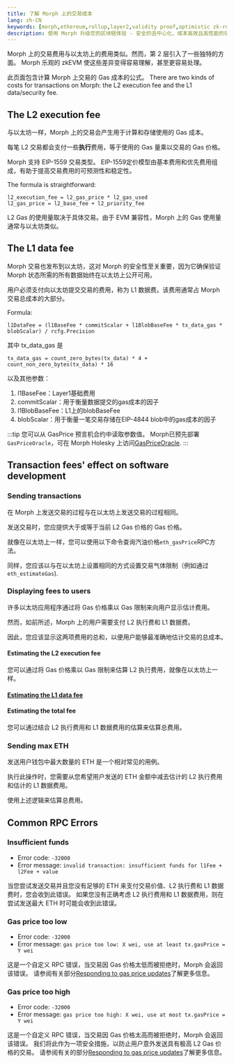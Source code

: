 ```yaml
---
title: 了解 Morph 上的交易成本
lang: zh-CN
keywords: [morph,ethereum,rollup,layer2,validity proof,optimistic zk-rollup]
description: 使用 Morph 升级您的区块链体验 - 安全的去中心化、成本高效且高性能的乐观 zk-rollup 解决方案。现在就试试吧！
---
```



Morph 上的交易费用与以太坊上的费用类似。然而，第 2 层引入了一些独特的方面。 Morph 乐观的 zkEVM 使这些差异变得容易理解，甚至更容易处理。

此页面包含计算 Morph 上交易的 Gas 成本的公式。
There are two kinds of costs for transactions on Morph: the L2 execution fee and the L1 data/security fee.


<!--
:::tip

The transaction fees are collected into the `SequencerFeeVault` contract balance. This contract also tracks the amount we’ve historically withdrawn to L1 using `totalProcessed()(uint256)`.

The block producer receives no direct reward, and the `COINBASE` opcode returns the fee vault address.

:::
-->

## The L2 execution fee

与以太坊一样，Morph 上的交易会产生用于计算和存储使用的 Gas 成本。

每笔 L2 交易都会支付一些**执行**费用，等于使用的 Gas 量乘以交易的 Gas 价格。

Morph 支持 EIP-1559 交易类型。 EIP-1559定价模型由基本费用和优先费用组成，有助于提高交易费用的可预测性和稳定性。

The formula is straightforward:
```
l2_execution_fee = l2_gas_price * l2_gas_used
l2_gas_price = l2_base_fee + l2_priority_fee
```

L2 Gas 的使用量取决于具体交易。由于 EVM 兼容性，Morph 上的 Gas 使用量通常与以太坊类似。


## The L1 data fee

Morph 交易也发布到以太坊，这对 Morph 的安全性至关重要，因为它确保验证 Morph 状态所需的所有数据始终在以太坊上公开可用。

用户必须支付向以太坊提交交易的费用，称为 L1 数据费。该费用通常占 Morph 交易总成本的大部分。

Formula:

```
l1DataFee = (l1BaseFee * commitScalar + l1BlobBaseFee * tx_data_gas * blobScalar) / rcfg.Precision
```

其中 tx_data_gas 是

```
tx_data_gas = count_zero_bytes(tx_data) * 4 + count_non_zero_bytes(tx_data) * 16
```

以及其他参数：

1. l1BaseFee：Layer1基础费用
2. commitScalar：用于衡量数据提交的gas成本的因子
3. l1BlobBaseFee：L1上的blobBaseFee
4. blobScalar：用于衡量一笔交易存储在EIP-4844 blob中的gas成本的因子


:::tip
您可以从 GasPrice 预言机合约中读取参数值。 Morph已预先部署`GasPriceOracle`，可在 Morph Holesky 上访问[GasPriceOracle](https://explorer-holesky.morphl2.io/address/0x530000000000000000000000000000000000000F).
:::



## Transaction fees' effect on software development

### Sending transactions

在 Morph 上发送交易的过程与在以太坊上发送交易的过程相同。

发送交易时，您应提供大于或等于当前 L2 Gas 价格的 Gas 价格。

就像在以太坊上一样，您可以使用以下命令查询汽油价格`eth_gasPrice`RPC方法。

同样，您应该以与在以太坊上设置相同的方式设置交易气体限制（例如通过`eth_estimateGas`).


### Displaying fees to users

许多以太坊应用程序通过将 Gas 价格乘以 Gas 限制来向用户显示估计费用。

然而，如前所述，Morph 上的用户需要支付 L2 执行费和 L1 数据费。

因此，您应该显示这两项费用的总和，以便用户能够最准确地估计交易的总成本。


#### Estimating the L2 execution fee

您可以通过将 Gas 价格乘以 Gas 限制来估算 L2 执行费用，就像在以太坊上一样。

#### [Estimating the L1 data fee](./understand-transaction-cost-on-morph#the-l1-data-fee)



#### Estimating the total fee

您可以通过结合 L2 执行费用和 L1 数据费用的估算来估算总费用。

### Sending max ETH

发送用户钱包中最大数量的 ETH 是一个相对常见的用例。

执行此操作时，您需要从您希望用户发送的 ETH 金额中减去估计的 L2 执行费用和估计的 L1 数据费用。

使用上述逻辑来估算总费用。

## Common RPC Errors

### Insufficient funds

- Error code: `-32000`
- Error message: `invalid transaction: insufficient funds for l1Fee + l2Fee + value`

当您尝试发送交易并且您没有足够的 ETH 来支付交易价值、L2 执行费和 L1 数据费时，您会收到此错误。
如果您没有正确考虑 L2 执行费用和 L1 数据费用，则在尝试发送最大 ETH 时可能会收到此错误。

### Gas price too low

- Error code: `-32000`
- Error message: `gas price too low: X wei, use at least tx.gasPrice = Y wei`

这是一个自定义 RPC 错误，当交易因 Gas 价格太低而被拒绝时，Morph 会返回该错误。
请参阅有关部分[Responding to gas price updates](#responding-to-gas-price-updates)了解更多信息。

### Gas price too high
- Error code: `-32000`
- Error message: `gas price too high: X wei, use at most tx.gasPrice = Y wei`

这是一个自定义 RPC 错误，当交易因 Gas 价格太高而被拒绝时，Morph 会返回该错误。
我们将此作为一项安全措施，以防止用户意外发送具有极高 L2 Gas 价格的交易。
请参阅有关的部分[Responding to gas price updates](#responding-to-gas-price-updates)了解更多信息。
